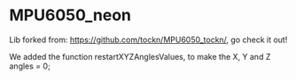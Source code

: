 # MPU6050_neon
Lib forked from: https://github.com/tockn/MPU6050_tockn/, go check it out!

We added the function restartXYZAnglesValues, to make the X, Y and Z angles = 0;